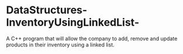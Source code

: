 # DataStructures-InventoryUsingLinkedList-
A C++ program that will allow the company to add, remove and update products in their inventory using a linked list.
